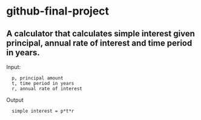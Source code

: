 # github-final-project

## A calculator that calculates simple interest given principal, annual rate of interest and time period in years.

Input:

      p, principal amount
      t, time period in years
      r, annual rate of interest
Output

      simple interest = p*t*r
